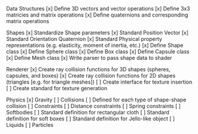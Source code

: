 Data Structures
    [x] Define 3D vectors and vector operations
    [x] Define 3x3 matricies and matrix operations
    [x] Define quaternions and corresponding matrix operations

Shapes
    [x] Standardize Shape parameters
        [x] Standard Position Vector
        [x] Standard Orientation Quaternion
        [x] Standard Physical property representations (e.g. elasticity, moment of inertia, etc.)
    [x] Define Shape class
    [x] Define Sphere class
    [x] Define Box class
    [x] Define Capsule class
    [x] Define Mesh class
    [x] Write parser to pass shape data to shader

Renderer
    [x] Create ray collision functions for 3D shapes (spheres, capsules, and boxes)
    [x] Create ray collision functions for 2D shapes (triangles [e.g. for triangle meshes])
    [ ] Create interface for texture insertion
    [ ] Create standard for texture generation

Physics
    [x] Gravity
    [ ] Collisions
        [ ] Defined for each type of shape-shape collision
    [ ] Constraints
        [ ] Distance constraints
        [ ] Spring constraints
    [ ] Softbodies
        [ ] Standard definition for rectangular cloth
        [ ] Standard definition for soft boxes
        [ ] Standard definition for Jello-like object
    [ ] Liquids
    [ ] Particles
